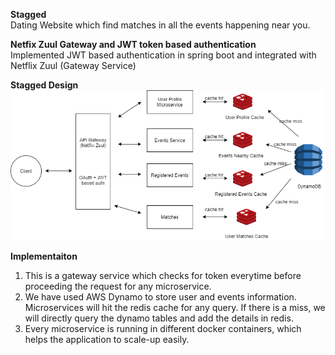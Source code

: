 
**Stagged** <br>
Dating Website which find matches in all the events happening near you.

**Netfix Zuul Gateway and JWT token based authentication** <br>
Implemented JWT based authentication in spring boot and integrated with Netflix Zuul (Gateway Service) 

**Stagged Design** <br>
![](images/stagged.png)

**Implementaiton** <br>

1) This is a gateway service which checks for token everytime before proceeding the request for any microservice.
2) We have used AWS Dynamo to store user and events information. Microservices will hit the redis cache for any query. If there is a miss, we will directly query the dynamo tables and add the details in redis. 
3) Every microservice is running in different docker containers, which helps the application to scale-up easily.


